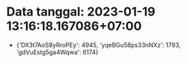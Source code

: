 # Data tanggal: 2023-01-19 13:16:18.167086+07:00

* {'DX3t7AoS8yRroPEy': 4945, 'yqeBGu58ps33nNXz': 1793, 'gdVuEstg5ga4Wqwa': 6174}
